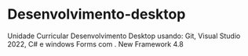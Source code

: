 # Desenvolvimento-desktop
Unidade Curricular Desenvolvimento Desktop usando: Git, Visual Studio 2022, C# e windows Forms com . New Framework 4.8
